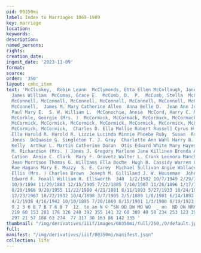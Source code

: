```yaml
---
pid: 00350mi
label: Index to Marriages 1869-1989
key: marriage
location: 
keywords: 
description: 
named_persons: 
rights: 
creation_date: 
ingest_date: '2023-11-09'
format: 
source: 
order: '350'
layout: cmhc_item
text: 'McCluskey,  Robin Leann  McClymonds, Etta Ellen McCollough, Jane  McCollum,
  James William  McComas, Grace E.  McComb, D.  P.  McComb, Stella  McConaghy, McConaghy,
  McConnell, McConnell, McConnell, McConnell, McConnell, McConnell, McConnell, McConnell,
  McConnell,  James M. Mary Catherine Allen  Anna Belle D.  Jean Ann Joseph D. Joseph
  Paul Mary E.  S. W. William L.  McConochie, Annie  McCord, Harry C. McCord, Kenneth
  McCorkle, Georgie (Mrs. )  McCormack, McCormack, McCormack, McCormack, McCormick,
  McCormick, McCormick, McCormick, McCormick, McCormick, McCormick, McCormick, McCormick,
  McCormick, McCormick,  Charles D. Ella Mollie Robert Russel] Cyrus H. Daisy Edna
  Ella Harold R. Harold R. Lizzie Lucinda Minnie Phoebe Ruby  Susan  Robert Llewellyn
  Jones  DeQuasie G. Singleton T. J. Gray  Charlotte Ann Wahl Harry B. Chapman Hannah
  Kelly  Arthur L. Martin Catherine Doran  Otis Edward White Mary Hayes  Thomas Robson  M.
  M. Richardson (Mrs. ) James J. Gregory Marlene Jane Killinen Brenda Ann Sjoden  Nat
  Cation  Annie C. Clark  Mary F. Oravetz Walter L. Crank Leonora Manchester Wanda
  Jean Morrison Thomas G. Williams Ella Boche  Hugh B. Cassidy Warren C. Davis Dianne
  Rae Hagans Mary E. Muzzy  S. E. Carey  Michael Sullivan Angie Wallace  Evelyn Mae
  Ellis (Mrs. ) Charles Brown  Joseph M. Gilliland J. W. Houseman  John A. McLennan
  Edward F. Foxall William H. Ellsworth  340  1/2/1982 10/7/1949 2/29/1880 7/24/1970
  10/9/1894 11/29/1883 12/15/1905 7/22/1885 7/16/1907 11/26/1896 1/17/1883 10/29/1898
  8/20/1966 9/20/1955 11/22/1980 4/21/1881 8/11/1893 5/27/1933 10/24/1900 6/22/1907
  12/23/1967 10/22/1932 10/4/1898 3/7/1905 2/5/1889 1/8/1981 6/14/1892 8/16/1899 6/14/1904
  4/2/1938 4/16/1942 10/10/1895 7/20/1869 8/15/1901 1/3/1900 8/19/1923 3/21/1896  15
  9 2 3 6 B 7 B 7 6 B 7  12  te an N © “SN OD DW MO WO  _ on  ND ON NRK DW WO NN DD  185
  219 60 153 281 176 326 248 392 355 141 32 60 300 40 50 234 253 123 390 165 246 22
  297 21 57 188 63 274  77 317 30 163 86 142 335 '
thumbnail: "/img/derivatives/iiif/images/00350mi/full/250,/0/default.jpg"
full: 
manifest: "/img/derivatives/iiif/00350mi/manifest.json"
collection: life
---
```

